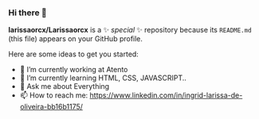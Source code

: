 ### Hi there 👋

**larissaorcx/Larissaorcx** is a ✨ _special_ ✨ repository because its `README.md` (this file) appears on your GitHub profile.

Here are some ideas to get you started:

- 🔭 I’m currently working at Atento
- 🌱 I’m currently learning HTML, CSS, JAVASCRIPT..
- 💬 Ask me about Everything
- 📫 How to reach me: https://www.linkedin.com/in/ingrid-larissa-de-oliveira-bb16b1175/


